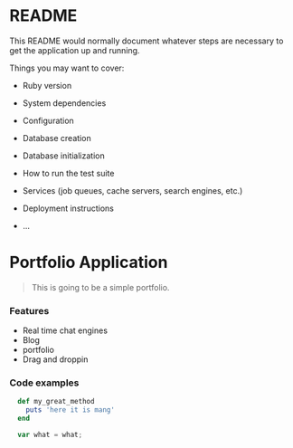 # README

This README would normally document whatever steps are necessary to get the
application up and running.

Things you may want to cover:

* Ruby version

* System dependencies

* Configuration

* Database creation

* Database initialization

* How to run the test suite

* Services (job queues, cache servers, search engines, etc.)

* Deployment instructions

* ...

# Portfolio Application
> This is going to be a simple portfolio.

### Features
- Real time chat engines
- Blog
- portfolio
- Drag and droppin

### Code examples

```ruby
  def my_great_method
    puts 'here it is mang'
  end
```

```javascript
  var what = what;
```
